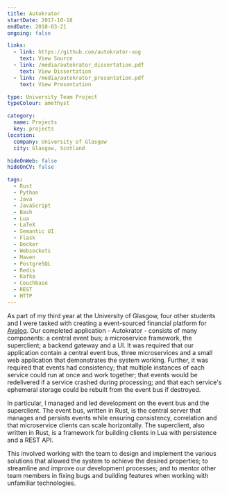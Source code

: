 ```yaml
---
title: Autokrator
startDate: 2017-10-18
endDate: 2018-03-21
ongoing: false

links:
  - link: https://github.com/autokrator-uog
    text: View Source
  - link: /media/autokrator_dissertation.pdf
    text: View Dissertation
  - link: /media/autokrator_presentation.pdf
    text: View Presentation

type: University Team Project
typeColour: amethyst

category:
  name: Projects
  key: projects
location:
  company: University of Glasgow
  city: Glasgow, Scotland

hideOnWeb: false
hideOnCV: false

tags:
  - Rust
  - Python
  - Java
  - JavaScript
  - Bash
  - Lua
  - LaTeX
  - Semantic UI
  - Flask
  - Docker
  - Websockets
  - Maven
  - PostgreSQL
  - Redis
  - Kafka
  - Couchbase
  - REST
  - HTTP
---
```

As part of my third year at the University of Glasgow, four other students and I were tasked with creating a event-sourced financial platform for [Avaloq](https://avaloq.com/). Our completed application - Autokrator - consists of many components: a central event bus; a microservice framework, the superclient; a backend gateway and a UI. It was required that our application contain a central event bus, three microservices and a small web application that demonstrates the system working. Further, it was required that events had consistency; that multiple instances of each service could run at once and work together; that events would be redelivered if a service crashed during processing; and that each service's ephemeral storage could be rebuilt from the event bus if destroyed.

In particular, I managed and led development on the event bus and the superclient. The event bus, written in Rust, is the central server that manages and persists events while ensuring consistency, correlation and that microservice clients can scale horizontally. The superclient, also written in Rust, is a framework for building clients in Lua with persistence and a REST API.

This involved working with the team to design and implement the various solutions that allowed the system to achieve the desired properties; to streamline and improve our development processes; and to mentor other team members in fixing bugs and building features when working with unfamiliar technologies.
